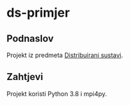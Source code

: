 # ds-primjer

## Podnaslov

Projekt iz predmeta [Distribuirani sustavi](https://lab.miletic.net/hr/nastava/kolegiji/DS/).

## Zahtjevi

Projekt koristi Python 3.8 i mpi4py.
